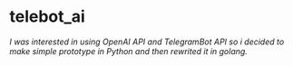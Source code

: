 # telebot_ai
_I was interested in using OpenAI API and TelegramBot API so i decided to make simple prototype in Python and then rewrited it in golang._
